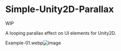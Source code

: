 # Simple-Unity2D-Parallax

WIP

A looping parallax effect on UI elements for Unity2D.

Example-01.webp![image](https://user-images.githubusercontent.com/11488952/200380032-aaf5c283-2bc5-4bf3-8aa5-a4619ed59ef3.png)
